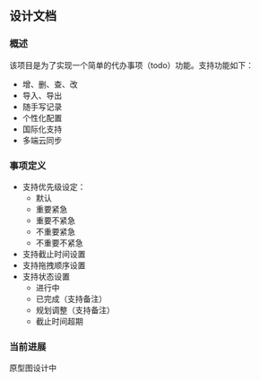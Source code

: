 ## 设计文档

### 概述

该项目是为了实现一个简单的代办事项（todo）功能。支持功能如下：

-   增、删、查、改
-   导入、导出
-   随手写记录
-   个性化配置
-   国际化支持
-   多端云同步

### 事项定义

-   支持优先级设定：
    -   默认
    -   重要紧急
    -   重要不紧急
    -   不重要紧急
    -   不重要不紧急
-   支持截止时间设置
-   支持拖拽顺序设置
-   支持状态设置
    -   进行中
    -   已完成（支持备注）
    -   规划调整（支持备注）
    -   截止时间超期

### 当前进展

原型图设计中
